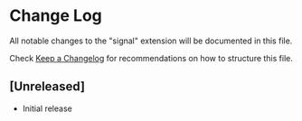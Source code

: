 # Change Log

All notable changes to the "signal" extension will be documented in this file.

Check [Keep a Changelog](http://keepachangelog.com/) for recommendations on how to structure this file.

## [Unreleased]

- Initial release